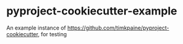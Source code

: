 # pyproject-cookiecutter-example
An example instance of https://github.com/timkpaine/pyproject-cookiecutter, for testing
